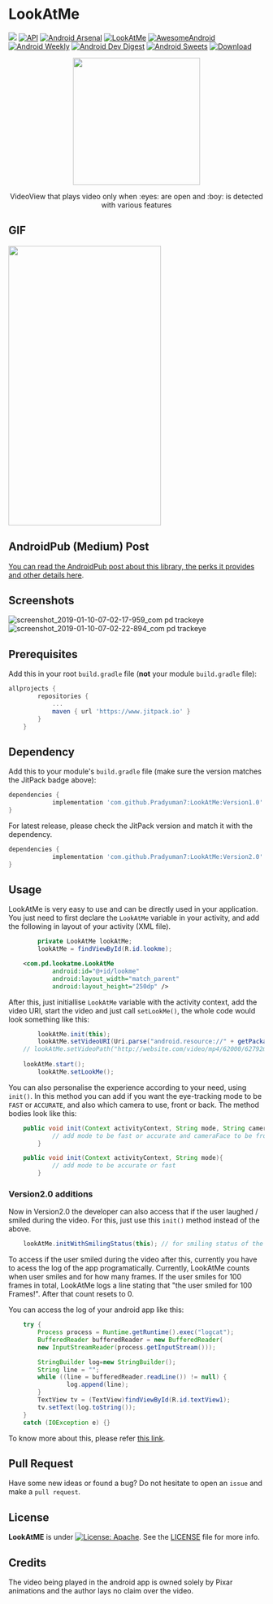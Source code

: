 # LookAtMe

[![](https://jitpack.io/v/Pradyuman7/LookAtMe.svg)](https://jitpack.io/#Pradyuman7/LookAtMe)
[![API](https://img.shields.io/badge/API-15%2B-brightgreen.svg?style=flat)](https://android-arsenal.com/api?level=15)
[![Android Arsenal](https://img.shields.io/badge/Android%20Arsenal-LookAtMe-brightgreen.svg?style=flat)](https://android-arsenal.com/details/1/7551)
[![LookAtMe](https://img.shields.io/badge/Pradyuman7-LookAtMe-red.svg?style=flat)](https://github.com/Pradyuman7/LookAtMe)
[![AwesomeAndroid](https://img.shields.io/badge/Awesome_Android-LookAtMe-purple.svg?style=flat)](https://android.libhunt.com/lookatme-alternatives)
[![Android Weekly](https://img.shields.io/badge/Android_Weekly-LookAtMe-lightblue.svg?style=flat)](https://androidweekly.cn/android-dev-weekly-issue-224/#LookAtMe)
[![Android Dev Digest](https://img.shields.io/badge/Android_Dev_Digest_222-LookAtMe-orange.svg?style=flat)](https://www.androiddevdigest.com/digest-222/)
[![Android Sweets](https://img.shields.io/badge/Android_Sweets-LookAtMe-black.svg?style=flat)](https://androidsweets.ongoodbits.com/2019/04/13/read-about-some-good-practices-when-converting-your-code-to-kotlin-and-check-this-weeks-amazing-library-pack)
[ ![Download](https://api.bintray.com/packages/pradyuman7/LookAtMe/LookAtMe/images/download.svg?version=Version1.0) ](https://bintray.com/pradyuman7/LookAtMe/LookAtMe/Version1.0/link)

<p align="center">
  <img width="250" height="250" src="https://user-images.githubusercontent.com/41565823/53729574-dceb1380-3e75-11e9-891b-87e1f12126b0.gif">
</p>

<p align="center">
  VideoView that plays video only when :eyes: are open and :boy: is detected with various features
</p>

## GIF
<p align="left">
  <img width="300" height="550" src="https://user-images.githubusercontent.com/41565823/53345341-f8ee3280-3914-11e9-8be4-0f4e89ae69db.gif">
</p>

## AndroidPub (Medium) Post

[You can read the AndroidPub post about this library, the perks it provides and other details here](https://android.jlelse.eu/a-videoview-that-detects-your-face-and-tracks-your-eyes-afc3a04fd735).

## Screenshots
![screenshot_2019-01-10-07-02-17-959_com pd trackeye](https://user-images.githubusercontent.com/41565823/50949699-8978cc80-14a7-11e9-9899-b99fec80be41.jpg)
![screenshot_2019-01-10-07-02-22-894_com pd trackeye](https://user-images.githubusercontent.com/41565823/50949700-8978cc80-14a7-11e9-96e8-92eb7cfdb78f.jpg)

## Prerequisites

Add this in your root `build.gradle` file (**not** your module `build.gradle` file):


```gradle
allprojects {
		repositories {
			...
			maven { url 'https://www.jitpack.io' }
		}
	}
```

## Dependency

Add this to your module's `build.gradle` file (make sure the version matches the JitPack badge above):

```gradle
dependencies {
	        implementation 'com.github.Pradyuman7:LookAtMe:Version1.0'
}
```

For latest release, please check the JitPack version and match it with the dependency.
```gradle
dependencies {
	        implementation 'com.github.Pradyuman7:LookAtMe:Version2.0'
}
```

## Usage

LookAtMe is very easy to use and can be directly used in your application. You just need to first declare the `LookAtMe` variable in your activity, and add the following in layout of your activity (XML file).

```java
        private LookAtMe lookAtMe;
        lookAtMe = findViewById(R.id.lookme);
```

```XML
	<com.pd.lookatme.LookAtMe
        	android:id="@+id/lookme"
        	android:layout_width="match_parent"
        	android:layout_height="250dp" />
```

After this, just initiallise `LookAtMe` variable with the activity context, add the video URI, start the video and just call `setLookMe()`, the whole code would look something like this:

```java
        lookAtMe.init(this);
        lookAtMe.setVideoURI(Uri.parse("android.resource://" + getPackageName() + "/" + R.raw.videoplayback));
	// lookAtMe.setVideoPath("http://website.com/video/mp4/62000/62792m.mp4"); to use video from a url
        
	lookAtMe.start();
        lookAtMe.setLookMe();
```        

You can also personalise the experience according to your need, using `init()`. In this method you can add if you want the eye-tracking mode to be `FAST` or `ACCURATE`, and also which camera to use, front or back. The method bodies look like this:
```java
	public void init(Context activityContext, String mode, String cameraFace){
        	// add mode to be fast or accurate and cameraFace to be front or back
    	}
```
```java
	public void init(Context activityContext, String mode){
        	// add mode to be accurate or fast   
    	}
```    

### Version2.0 additions

Now in Version2.0 the developer can also access that if the user laughed / smiled during the video. For this, just use this `init()` method instead of the above.

```java
	lookAtMe.initWithSmilingStatus(this); // for smiling status of the user
```

To access if the user smiled during the video after this, currently you have to acess the log of the app programatically.
Currently, LookAtMe counts when user smiles and for how many frames. If the user smiles for 100 frames in total, LookAtMe logs a line stating that "the user smiled for 100 Frames!". After that count resets to 0.

You can access the log of your android app like this:

```java
	try {
  		Process process = Runtime.getRuntime().exec("logcat");
  		BufferedReader bufferedReader = new BufferedReader(
  		new InputStreamReader(process.getInputStream()));

  		StringBuilder log=new StringBuilder();
  		String line = "";
  		while ((line = bufferedReader.readLine()) != null) {
	    		log.append(line);
  		}
  		TextView tv = (TextView)findViewById(R.id.textView1);
  		tv.setText(log.toString());
  	} 
	catch (IOException e) {}
```

To know more about this, please refer [this link](https://stackoverflow.com/questions/12692103/read-logcat-programmatically-within-application).



## Pull Request

Have some new ideas or found a bug? Do not hesitate to open an `issue` and make a `pull request`.

## License

**LookAtME** is under [![License: Apache](https://img.shields.io/badge/License-Apache2.0-black.svg)](https://opensource.org/licenses/MIT). See the [LICENSE](.github/LICENSE.md) file for more info.

## Credits
The video being played in the android app is owned solely by Pixar animations and the author lays no claim over the video.

